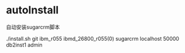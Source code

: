 autoInstall
===========

自动安装sugarcrm脚本

./install.sh git ibm_r055 ibmd_26800_r055(0) sugarcrm localhost 50000 db2inst1 admin
